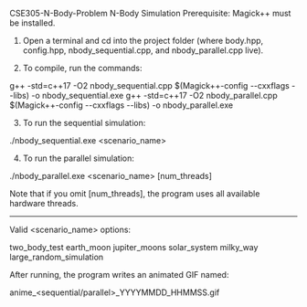 CSE305-N-Body-Problem
N-Body Simulation
Prerequisite: Magick++ must be installed.

1) Open a terminal and cd into the project folder (where body.hpp, config.hpp, nbody_sequential.cpp, and nbody_parallel.cpp live).

2) To compile, run the commands:

g++ -std=c++17 -O2 nbody_sequential.cpp $(Magick++-config --cxxflags --libs) -o nbody_sequential.exe
g++ -std=c++17 -O2 nbody_parallel.cpp   $(Magick++-config --cxxflags --libs) -o nbody_parallel.exe


3) To run the sequential simulation:

./nbody_sequential.exe <scenario_name>

4) To run the parallel simulation:

./nbody_parallel.exe <scenario_name> [num_threads]

Note that if you omit [num_threads], the program uses all available hardware threads.

------------------------------------------------------------------------------------------

Valid <scenario_name> options:

two_body_test
earth_moon
jupiter_moons
solar_system
milky_way
large_random_simulation


After running, the program writes an animated GIF named:

anime_<sequential/parallel>_YYYYMMDD_HHMMSS.gif


